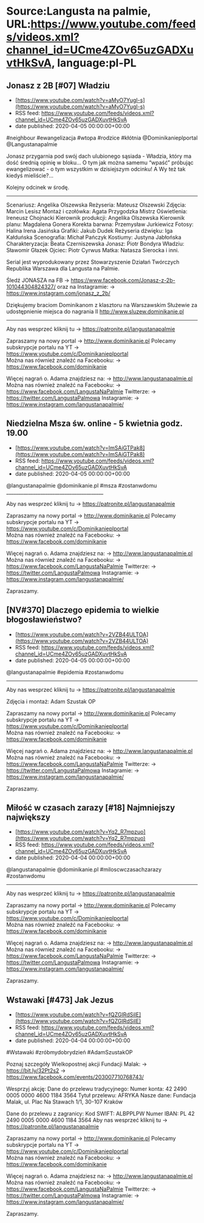 # Source:Langusta na palmie, URL:https://www.youtube.com/feeds/videos.xml?channel_id=UCme4ZOv65uzGADXuvtHkSvA, language:pl-PL

## Jonasz z 2B [#07] Władziu
 - [https://www.youtube.com/watch?v=aMyO7YugI-s](https://www.youtube.com/watch?v=aMyO7YugI-s)
 - RSS feed: https://www.youtube.com/feeds/videos.xml?channel_id=UCme4ZOv65uzGADXuvtHkSvA
 - date published: 2020-04-05 00:00:00+00:00

#neighbour #ewangelizacja #wtopa  #rodzice #kłótnia @Dominikanieplportal @Langustanapalmie 

Jonasz przygarnia pod swój dach ulubionego sąsiada - Władzia, który ma dość średnią opinię w bloku… O tym jak można samemu “wpaść” próbując ewangelizować - o tym wszystkim w dzisiejszym odcinku! A Wy też tak kiedyś mieliście?...

Kolejny odcinek w środę.
________________________________________

Scenariusz: Angelika Olszewska
Reżyseria: Mateusz Olszewski
Zdjęcia: Marcin Lesisz
Montaż i czołówka: Agata Przygodzka
Mistrz Oświetlenia: Ireneusz Chojnacki
Kierownik produkcji: Angelika Olszewska
Kierownik planu: Magdalena Gonera
Korekta barwna: Przemysław Jurkiewicz
Fotosy: Halina Irena Jasińska
Grafiki: Jakub Dudek
Reżyseria dźwięku: Iga Kałduńska
Scenografia: Michał Pańczyk
Kostiumy: Justyna Jabłońska
Charakteryzacja: Beata Czerniszewska
Jonasz: Piotr Bondyra
Władziu: Sławomir Głazek
Ojciec: Piotr Cyrwus
Matka: Natasza Sierocka i inni.

Serial jest wyprodukowany przez Stowarzyszenie Działań Twórczych Republika Warszawa dla Langusta na Palmie.

Śledź JONASZA na FB 
→ https://www.facebook.com/Jonasz-z-2b-101044304824327/ 
oraz na Instagramie: 
→ https://www.instagram.com/jonasz_z_2b/

Dziękujemy braciom Dominikanom z klasztoru na Warszawskim Służewie za udostępnienie miejsca do nagrania II http://www.sluzew.dominikanie.pl
________________________________________

Aby nas wesprzeć kliknij tu → https://patronite.pl/langustanapalmie

Zapraszamy na nowy portal 
→ http://www.dominikanie.pl
Polecamy subskrypcje portalu na YT
→ https://www.youtube.com/c/Dominikanieplportal  
Można nas również znaleźć na Facebooku: 
→ https://www.facebook.com/dominikanie

Więcej nagrań o. Adama znajdziesz na: 
→ http://www.langustanapalmie.pl
Można nas również znaleźć na Facebooku: 
→ https://www.facebook.com/LangustaNaPalmie
Twitterze: 
→ https://twitter.com/LangustaPalmowa
Instagramie: 
→ https://www.instagram.com/langustanapalmie/

## Niedzielna Msza św. online  - 5 kwietnia godz. 19.00
 - [https://www.youtube.com/watch?v=ImSAiGTPak8](https://www.youtube.com/watch?v=ImSAiGTPak8)
 - RSS feed: https://www.youtube.com/feeds/videos.xml?channel_id=UCme4ZOv65uzGADXuvtHkSvA
 - date published: 2020-04-05 00:00:00+00:00

@langustanapalmie @dominikanie.pl #msza #zostanwdomu ________________________________________

Aby nas wesprzeć kliknij tu → https://patronite.pl/langustanapalmie

Zapraszamy na nowy portal 
→ http://www.dominikanie.pl
Polecamy subskrypcje portalu na YT
→ https://www.youtube.com/c/Dominikanieplportal  
Można nas również znaleźć na Facebooku: 
→ https://www.facebook.com/dominikanie

Więcej nagrań o. Adama znajdziesz na: 
→ http://www.langustanapalmie.pl
Można nas również znaleźć na Facebooku: 
→ https://www.facebook.com/LangustaNaPalmie
Twitterze: 
→ https://twitter.com/LangustaPalmowa
Instagramie: 
→ https://www.instagram.com/langustanapalmie/

Zapraszamy.

## [NV#370] Dlaczego epidemia to wielkie błogosławieństwo?
 - [https://www.youtube.com/watch?v=2VZB44ULTOA](https://www.youtube.com/watch?v=2VZB44ULTOA)
 - RSS feed: https://www.youtube.com/feeds/videos.xml?channel_id=UCme4ZOv65uzGADXuvtHkSvA
 - date published: 2020-04-05 00:00:00+00:00

@langustanapalmie #epidemia #zostanwdomu
________________________________________
Aby nas wesprzeć kliknij tu → https://patronite.pl/langustanapalmie

Zdjęcia i montaż: Adam Szustak OP

Zapraszamy na nowy portal 
→ http://www.dominikanie.pl
Polecamy subskrypcje portalu na YT
→ https://www.youtube.com/c/Dominikanieplportal  
Można nas również znaleźć na Facebooku: 
→ https://www.facebook.com/dominikanie

Więcej nagrań o. Adama znajdziesz na: 
→ http://www.langustanapalmie.pl
Można nas również znaleźć na Facebooku: 
→ https://www.facebook.com/LangustaNaPalmie
Twitterze: 
→ https://twitter.com/LangustaPalmowa
Instagramie: 
→ https://www.instagram.com/langustanapalmie/

Zapraszamy.

## Miłość w czasach zarazy [#18] Najmniejszy największy
 - [https://www.youtube.com/watch?v=Yq2_R7mpzuo](https://www.youtube.com/watch?v=Yq2_R7mpzuo)
 - RSS feed: https://www.youtube.com/feeds/videos.xml?channel_id=UCme4ZOv65uzGADXuvtHkSvA
 - date published: 2020-04-04 00:00:00+00:00

@langustanapalmie @dominikanie.pl #miloscwczasachzarazy #zostanwdomu
________________________________________

Aby nas wesprzeć kliknij tu → https://patronite.pl/langustanapalmie

Zapraszamy na nowy portal 
→ http://www.dominikanie.pl
Polecamy subskrypcje portalu na YT
→ https://www.youtube.com/c/Dominikanieplportal  
Można nas również znaleźć na Facebooku: 
→ https://www.facebook.com/dominikanie

Więcej nagrań o. Adama znajdziesz na: 
→ http://www.langustanapalmie.pl
Można nas również znaleźć na Facebooku: 
→ https://www.facebook.com/LangustaNaPalmie
Twitterze: 
→ https://twitter.com/LangustaPalmowa
Instagramie: 
→ https://www.instagram.com/langustanapalmie/

Zapraszamy.

## Wstawaki [#473] Jak Jezus
 - [https://www.youtube.com/watch?v=fQZGIRdSiIE](https://www.youtube.com/watch?v=fQZGIRdSiIE)
 - RSS feed: https://www.youtube.com/feeds/videos.xml?channel_id=UCme4ZOv65uzGADXuvtHkSvA
 - date published: 2020-04-04 00:00:00+00:00

#Wstawaki #zróbmydobrydzień #AdamSzustakOP

Poznaj szczegóły Wielkopostnej akcji Fundacji Malak: 
→ https://bit.ly/32Pt2s2
→ https://www.facebook.com/events/203007710768743/

Wesprzyj akcję:
Dane do przelewu tradycyjnego:
Numer konta:  42 2490 0005 0000 4600 1184 3564 
Tytuł przelewu: AFRYKA
Nasze dane: Fundacja Malak, ul. Plac Na Stawach 1/1, 30-107 Kraków

Dane do przelewu z zagranicy:
Kod SWIFT: ALBPPLPW
Numer IBAN: PL 42 2490 0005 0000 4600 1184 3564 
Aby nas wesprzeć kliknij tu → https://patronite.pl/langustanapalmie

Zapraszamy na nowy portal 
→ http://www.dominikanie.pl
Polecamy subskrypcje portalu na YT
→ https://www.youtube.com/c/Dominikanieplportal  
Można nas również znaleźć na Facebooku: 
→ https://www.facebook.com/dominikanie

Więcej nagrań o. Adama znajdziesz na: 
→ http://www.langustanapalmie.pl
Można nas również znaleźć na Facebooku: 
→ https://www.facebook.com/LangustaNaPalmie
Twitterze: 
→ https://twitter.com/LangustaPalmowa
Instagramie: 
→ https://www.instagram.com/langustanapalmie/

Zapraszamy.

